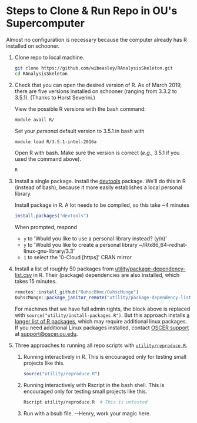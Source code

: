 Steps to Clone & Run Repo in OU's Supercomputer
========

Almost no configuration is necessary because the computer already has R installed on schooner. 

1. Clone repo to local machine.

    ```bash
    git clone https://github.com/wibeasley/RAnalysisSkeleton.git
    cd RAnalysisSkeleton
    ```

1. Check that you can open the desired version of R.  As of March 2019, there are five versions installed on schooner (ranging from 3.3.2 to 3.5.1).  (Thanks to Horst Severini.)

    View the possible R versions with the bash command:
    
    ```bash
    module avail R/
    ```
    
    Set your *personal* default version to 3.5.1 in bash with
    ```bash
    module load R/3.5.1-intel-2016a
    ```
    
    Open R with bash.  Make sure the version is correct (*e.g.*, 3.5.1 if you used the command above).
    ```bash
    R
    ```
    
1. Install a single package.  Install the [devtools](https://CRAN.R-project.org/package=devtools) package.  We'll do this in R (instead of bash), because it more easily establishes a local personal library.
 
    Install package in R.  A lot needs to be compiled, so this take ~4 minutes
    ```R
    install.packages("devtools")
    ```
    
    When prompted, respond
    * `y` to 'Would you like to use a personal library instead? (y/n)'
    * `y` to 'Would you like to create a personal library ~/R/x86_64-redhat-linux-gnu-library/3.3'
    * `1` to select the '0-Cloud [https]' CRAN mirror

1. Install a list of roughly 50 packages from [utility/package-dependency-list.csv](https://github.com/wibeasley/RAnalysisSkeleton/blob/master/utility/package-dependency-list.csv) in R.  Their (package) dependencies are also installed, which takes 15 minutes.

    ```r
    remotes::install_github("OuhscBbmc/OuhscMunge")
    OuhscMunge::package_janitor_remote("utility/package-dependency-list.csv")
    ```
    
    For machines that we have full admin rights, the block above is replaced with `source("utility/install-packages.R")`.  But this approach installs [a longer list of R packages](https://github.com/OuhscBbmc/RedcapExamplesAndPatterns/blob/master/utility/package-dependency-list.csv), which may require additional linux packages.  If you need additional Linux packages installed, contact [OSCER support](http://www.ou.edu/oscer) at support@oscer.ou.edu.
    
1. Three approaches to running all repo scripts with [`utility/reproduce.R`](https://github.com/wibeasley/RAnalysisSkeleton/blob/master/utility/reproduce.R).

    1. Running interactively in R.  This is encouraged only for testing small projects like this.
        ```r
        source("utility/reproduce.R")
        ```
    
    1. Running interactively with Rscript in the bash shell.  This is encouraged only for testing small projects like this.
        ```bash
        Rscript utility/reproduce.R  # This is untested
        ```
    
    1. Run with a bsub file. --Henry, work your magic here.
